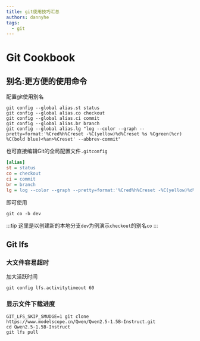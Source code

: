 ```yaml
---
title: git使用技巧汇总
authors: dannyhe
tags:
  - git
---
```


# Git Cookbook

## 别名:更方便的使用命令

配置git使用别名
~~~shell
git config --global alias.st status
git config --global alias.co checkout
git config --global alias.ci commit
git config --global alias.br branch
git config --global alias.lg "log --color --graph --pretty=format:'%Cred%h%Creset -%C(yellow)%d%Creset %s %Cgreen(%cr) %C(bold blue)<%an>%Creset' --abbrev-commit"
~~~
<!-- truncate -->
也可直接编辑Git的全局配置文件`.gitconfig`
~~~ini
[alias]
st = status
co = checkout
ci = commit
br = branch
lg = log --color --graph --pretty=format:'%Cred%h%Creset -%C(yellow)%d%Creset %s %Cgreen(%cr) %C(bold blue)<%an>%Creset' --abbrev-commit
~~~

即可使用
~~~shell
git co -b dev
~~~

:::tip
这里是以创建新的本地分支`dev`为例演示`checkout`的别名`co`
:::

## Git lfs 

### 大文件容易超时
加大活跃时间
~~~shell
git config lfs.activitytimeout 60
~~~

### 显示文件下载进度

~~~shell
GIT_LFS_SKIP_SMUDGE=1 git clone https://www.modelscope.cn/Qwen/Qwen2.5-1.5B-Instruct.git
cd Qwen2.5-1.5B-Instruct
git lfs pull
~~~

